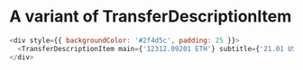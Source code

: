 # A variant of TransferDescriptionItem

```js
<div style={{ backgroundColor: '#2f4d5c', padding: 25 }}>
  <TransferDescriptionItem main={'12312.09201 ETH'} subtitle={'21.01 USD'} />
</div>
```
